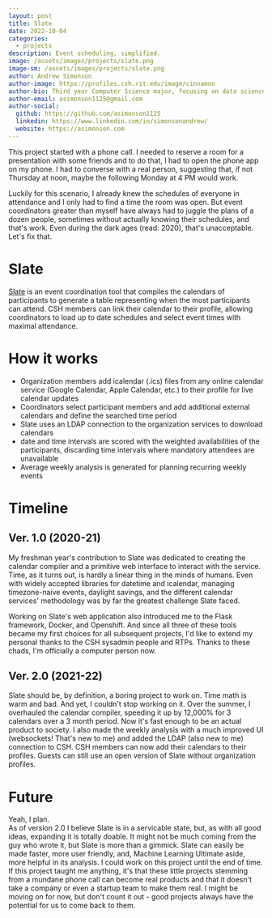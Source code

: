 ```yaml
---
layout: post
title: Slate
date: 2022-10-04
categories:
  - projects
description: Event scheduling, simplified.
image: /assets/images/projects/slate.png
image-sm: /assets/images/projects/slate.png
author: Andrew Simonson
author-image: https://profiles.csh.rit.edu/image/cinnamon
author-bio: Third year Computer Science major, focusing on data science and predictive analytics.
author-email: asimonson1125@gmail.com
author-social:
  github: https://github.com/asimonson1125
  linkedin: https://www.linkedin.com/in/simonsonandrew/
  website: https://asimonson.com
---
```


This project started with a phone call.  I needed to reserve a room for a presentation with some friends and to do that, I had to open the phone app on my phone.  I had to converse with a real person, suggesting that, if not Thursday at noon, maybe the following Monday at 4 PM would work.

Luckily for this scenario, I already knew the schedules of everyone in attendance and I only had to find a time the room was open.  But event coordinators greater than myself have always had to juggle the plans of a dozen people, sometimes without actually knowing their schedules, and that's work. Even during the dark ages (read: 2020), that's unacceptable.  Let's fix that.

# Slate
[Slate](https://slate.csh.rit.edu) is an event coordination tool that compiles the calendars of participants to generate a table representing when the most participants can attend.  CSH members can link their calendar to their profile, allowing coordinators to load up to date schedules and select event times with maximal attendance.

# How it works
 - Organization members add icalendar (.ics) files from any online calendar service (Google Calendar, Apple Calendar, etc.) to their profile for live calendar updates
  - Coordinators select participant members and add additional external calendars and define the searched time period
  - Slate uses an LDAP connection to the organization services to download calendars
  - date and time intervals are scored with the weighted availabilities of the participants, discarding time intervals where mandatory attendees are unavailable
  - Average weekly analysis is generated for planning recurring weekly events

# Timeline
## Ver. 1.0 (2020-21)
My freshman year's contribution to Slate was dedicated to creating the calendar compiler and a primitive web interface to interact with the service.  Time, as it turns out, is hardly a linear thing in the minds of humans.  Even with widely accepted libraries for datetime and icalendar, managing timezone-naive events, daylight savings, and the different calendar services' methodology was by far the greatest challenge Slate faced.  

Working on Slate's web application also introduced me to the Flask framework, Docker, and Openshift.  And since all three of these tools became my first choices for all subsequent projects, I'd like to extend my personal thanks to the CSH sysadmin people and RTPs.  Thanks to these chads, I'm officially a computer person now.  

## Ver. 2.0 (2021-22)
Slate should be, by definition, a boring project to work on.  Time math is warm and bad.  And yet, I couldn't stop working on it.  Over the summer, I overhauled the calendar compiler, speeding it up by 12,000% for 3 calendars over a 3 month period.  Now it's fast enough to be an actual product to society.  I also made the weekly analysis with a much improved UI (websockets!  That's new to me) and added the LDAP (also new to me) connection to CSH.  CSH members can now add their calendars to their profiles.  Guests can still use an open version of Slate without organization profiles.

# Future
Yeah, I plan.<br/>
As of version 2.0 I believe Slate is in a servicable state, but, as with all good ideas, expanding it is totally doable.  It might not be much coming from the guy who wrote it, but Slate is more than a gimmick.  Slate can easily be made faster, more user friendly, and, Machine Learning Ultimate aside, more helpful in its analysis.  I could work on this project until the end of time.  If this project taught me anything, it's that these little projects stemming from a mundane phone call can become real products and that it doesn't take a company or even a startup team to make them real.  I might be moving on for now, but don't count it out - good projects always have the potential for us to come back to them.